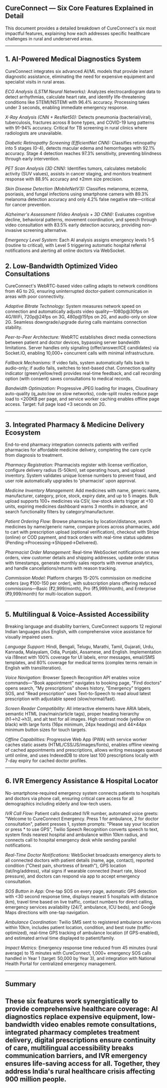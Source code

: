 ## CureConnect — Six Core Features Explained in Detail

This document provides a detailed breakdown of CureConnect's six most impactful features, explaining how each addresses specific healthcare challenges in rural and underserved areas.

---

## 1. AI-Powered Medical Diagnostics System

CureConnect integrates six advanced AI/ML models that provide instant diagnostic assistance, eliminating the need for expensive equipment and specialist visits in rural areas.

*ECG Analysis (LSTM Neural Networks):* Analyzes electrocardiogram data to detect arrhythmias, calculate heart rate, and identify life-threatening conditions like STEMI/NSTEMI with 96.4% accuracy. Processing takes under 3 seconds, enabling immediate emergency response.

*X-Ray Analysis (CNN + ResNet50):* Detects pneumonia (bacterial/viral), tuberculosis, fractures across 8 bone types, and COVID-19 lung patterns with 91-94% accuracy. Critical for TB screening in rural clinics where radiologists are unavailable.

*Diabetic Retinopathy Screening (EfficientNet CNN):* Classifies retinopathy into 5 stages (0-4), detects macular edema and hemorrhages with 92.1% accuracy. Stage 4 detection reaches 97.3% sensitivity, preventing blindness through early intervention.

*PET Scan Analysis (3D CNN):* Identifies tumors, calculates metabolic activity (SUV values), assists in cancer staging, and monitors treatment response with 88.9% accuracy and ±2mm size precision.

*Skin Disease Detection (MobileNetV3):* Classifies melanoma, eczema, psoriasis, and fungal infections using smartphone camera with 89.3% melanoma detection accuracy and only 4.2% false negative rate—critical for cancer prevention.

*Alzheimer's Assessment (Video Analysis + 3D CNN):* Evaluates cognitive decline, behavioral patterns, movement coordination, and speech through video consultation with 83.5% early detection accuracy, providing non-invasive screening alternative.

*Emergency Level System:* Each AI analysis assigns emergency levels 1-5 (routine to critical), with Level 5 triggering automatic hospital referral notifications and alerting all online doctors via WebSocket.

## 2. Low-Bandwidth Optimized Video Consultations

CureConnect's WebRTC-based video calling adapts to network conditions from 4G to 2G, ensuring uninterrupted doctor-patient communication in areas with poor connectivity.

*Adaptive Bitrate Technology:* System measures network speed on connection and automatically adjusts video quality—1080p@30fps on 4G/WiFi, 720p@24fps on 3G, 480p@15fps on 2G, and audio-only on slow 2G. Seamless downgrade/upgrade during calls maintains connection stability.

*Peer-to-Peer Architecture:* WebRTC establishes direct media connections between patient and doctor devices, bypassing server bandwidth limitations. Server handles only signaling (offer/answer/ICE candidates) via Socket.IO, enabling 10,000+ concurrent calls with minimal infrastructure.

*Fallback Mechanisms:* If video fails, system automatically falls back to audio-only; if audio fails, switches to text-based chat. Connection quality indicator (green/yellow/red) provides real-time feedback, and call recording option (with consent) saves consultations to medical records.

*Bandwidth Optimization:* Progressive JPEG loading for images, Cloudinary auto-quality (q_auto:low on slow networks), code-split routes reduce page load to <200KB per page, and service worker caching enables offline page access. Target: full page load <3 seconds on 2G.

---

## 3. Integrated Pharmacy & Medicine Delivery Ecosystem

End-to-end pharmacy integration connects patients with verified pharmacies for affordable medicine delivery, completing the care cycle from diagnosis to treatment.

*Pharmacy Registration:* Pharmacists register with license verification, configure delivery radius (5-50km), set operating hours, and upload inventory. System validates unique license numbers to prevent fraud, and user role automatically upgrades to 'pharmacist' upon approval.

*Medicine Inventory Management:* Add medicines with name, generic name, manufacturer, category, price, stock, expiry date, and up to 5 images. Bulk upload supports 100+ medicines via CSV, low-stock alerts trigger at <10 units, expiring medicines dashboard warns 3 months in advance, and search functionality filters by category/manufacturer.

*Patient Ordering Flow:* Browse pharmacies by location/distance, search medicines by name/generic name, compare prices across pharmacies, add to cart with prescription upload (optional verification), checkout with Stripe (online) or COD payment, and track orders with real-time status updates (Pending→Processing→Shipped→Delivered).

*Pharmacist Order Management:* Real-time WebSocket notifications on new orders, view customer details and shipping addresses, update order status with timestamps, generate monthly sales reports with revenue analytics, and handle cancellations/returns with reason tracking.

*Commission Model:* Platform charges 15-20% commission on medicine orders (avg ₹100-150 per order), with subscription plans offering reduced commissions—Basic (₹2,999/month), Pro (₹5,999/month), and Enterprise (₹9,999/month) for multi-location support.

---

## 5. Multilingual & Voice-Assisted Accessibility

Breaking language and disability barriers, CureConnect supports 12 regional Indian languages plus English, with comprehensive voice assistance for visually impaired users.

*Language Support:* Hindi, Bengali, Telugu, Marathi, Tamil, Gujarati, Urdu, Kannada, Malayalam, Odia, Punjabi, Assamese, and English. Implementation via i18next with 100% coverage for UI labels, error messages, email/SMS templates, and 80% coverage for medical terms (complex terms remain in English with transliteration).

*Voice Navigation:* Browser Speech Recognition API enables voice commands—"Book appointment" navigates to booking page, "Find doctors" opens search, "My prescriptions" shows history, "Emergency" triggers SOS, and "Read prescription" uses Text-to-Speech to read aloud latest prescription with adjustable speed (slow/normal/fast).

*Screen Reader Compatibility:* All interactive elements have ARIA labels, semantic HTML (nav/main/article tags), proper heading hierarchy (h1→h2→h3), and alt text for all images. High contrast mode (yellow on black) with large fonts (16px minimum, 24px headings) and 44×44px minimum button sizes for touch targets.

*Offline Capabilities:* Progressive Web App (PWA) with service worker caches static assets (HTML/CSS/JS/images/fonts), enables offline viewing of cached appointments and prescriptions, allows writing messages queued until online, and uses IndexedDB to store last 100 prescriptions locally with 7-day expiry for cached doctor profiles.

--- 

## 6. IVR Emergency Assistance & Hospital Locator

No-smartphone-required emergency system connects patients to hospitals and doctors via phone call, ensuring critical care access for all demographics including elderly and low-tech users.

*IVR Call Flow:* Patient calls dedicated IVR number, automated voice greets: "Welcome to CureConnect Emergency. Press 1 for ambulance, 2 for doctor consultation", patient presses 1, system prompts: "Please say your location or press * to use GPS", Twilio Speech Recognition converts speech to text, system finds nearest hospital and ambulance within 10km radius, and connects call to hospital emergency desk while sending parallel notifications.

*Real-Time Doctor Notifications:* WebSocket broadcasts emergency alerts to all connected doctors with patient details (name, age, contact), reported condition ("Chest pain, shortness of breath"), GPS location (lat/lng/address), vital signs if wearable connected (heart rate, blood pressure), and doctors can respond via app to accept emergency consultation.

*SOS Button in App:* One-tap SOS on every page, automatic GPS detection with <30 second response time, displays nearest 5 hospitals with distance (km), travel time based on live traffic, contact numbers for direct calling, emergency services availability (24/7, ambulance, ICU beds), and Google Maps directions with one-tap navigation.

*Ambulance Coordination:* Twilio SMS sent to registered ambulance services within 10km, includes patient location, condition, and best route (traffic-optimized), real-time GPS tracking of ambulance location (if GPS-enabled), and estimated arrival time displayed to patient/family.

*Impact Metrics:* Emergency response time reduced from 45 minutes (rural average) to 15 minutes with CureConnect, 1,000+ emergency SOS calls handled in Year 1 (target: 50,000 by Year 3), and integration with National Health Portal for centralized emergency management.

---

## Summary

These six features work synergistically to provide comprehensive healthcare coverage: AI diagnostics replace expensive equipment, low-bandwidth video enables remote consultations, integrated pharmacy completes treatment delivery, digital prescriptions ensure continuity of care, multilingual accessibility breaks communication barriers, and IVR emergency ensures life-saving access for all. Together, they address India's rural healthcare crisis affecting 900 million people.
--- 


